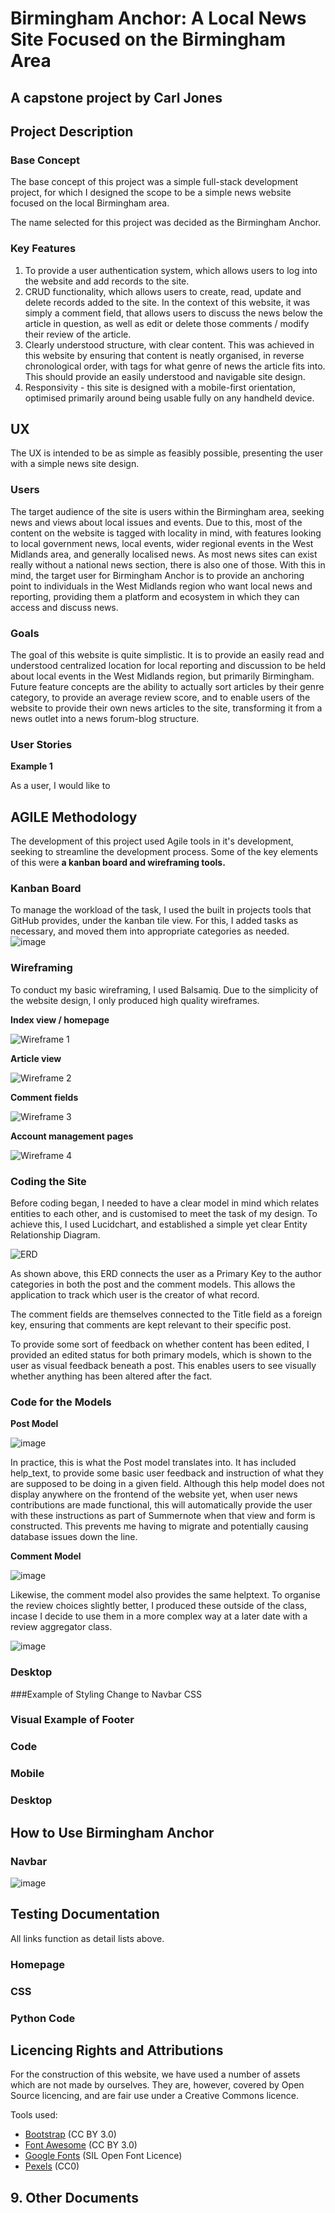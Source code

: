 # Birmingham Anchor: A Local News Site Focused on the Birmingham Area
## A capstone project by Carl Jones

##  Project Description

### Base Concept

The base concept of this project was a simple full-stack development project, for which I designed the scope to be a simple news website focused on the local Birmingham area.

The name selected for this project was decided as the Birmingham Anchor. 


### Key Features

1. To provide a user authentication system, which allows users to log into the website and add records to the site.
2. CRUD functionality, which allows users to create, read, update and delete records added to the site. In the context of this website, it was simply a comment field, that allows users to discuss the news below the article in question, as well as edit or delete those comments / modify their review of the article.
3. Clearly understood structure, with clear content. This was achieved in this website by ensuring that content is neatly organised, in reverse chronological order, with tags for what genre of news the article fits into. This should provide an easily understood and navigable site design.
4. Responsivity - this site is designed with a mobile-first orientation, optimised primarily around being usable fully on any handheld device.


##  UX

The UX is intended to be as simple as feasibly possible, presenting the user with a simple news site design. 

### Users

The target audience of the site is users within the Birmingham area, seeking news and views about local issues and events. Due to this, most of the content on the website is tagged with locality in mind, with features looking to local government news, local events, wider regional events in the West Midlands area, and generally localised news. As most news sites can exist really without a national news section, there is also one of those. With this in mind, the target user for Birmingham Anchor is to provide an anchoring point to individuals in the West Midlands region who want local news and reporting, providing them a platform and ecosystem in which they can access and discuss news.

### Goals

The goal of this website is quite simplistic. It is to provide an easily read and understood centralized location for local reporting and discussion to be held about local events in the West Midlands region, but primarily Birmingham. Future feature concepts are the ability to actually sort articles by their genre category, to provide an average review score, and to enable users of the website to provide their own news articles to the site, transforming it from a news outlet into a news forum-blog structure. 


### User Stories

**Example 1**

As a user, I would like to 


## AGILE Methodology

The development of this project used Agile tools in it's development, seeking to streamline the development process. Some of the key elements of this were **a kanban board and wireframing tools.**

### Kanban Board

To manage the workload of the task, I used the built in projects tools that GitHub provides, under the kanban tile view. For this, I added tasks as necessary, and moved them into appropriate categories as needed.
![image](https://github.com/user-attachments/assets/616565bd-5b1d-4c7a-9075-28e1c099567c)

### Wireframing

To conduct my basic wireframing, I used Balsamiq. Due to the simplicity of the website design, I only produced high quality wireframes.

****Index view / homepage****

![Wireframe 1](https://github.com/user-attachments/assets/13ea4e7f-72fa-429d-8dd6-e429e73d6ce5)

****Article view****

![Wireframe 2](https://github.com/user-attachments/assets/d4cecf28-979b-445a-b288-46854c3451ba)

****Comment fields****

![Wireframe 3](https://github.com/user-attachments/assets/a5924c77-68e6-4c37-8755-759b7bb5085c)

****Account management pages****

![Wireframe 4](https://github.com/user-attachments/assets/7eab2863-c5ed-49de-af01-a6f13e38b713)


### Coding the Site

Before coding began, I needed to have a clear model in mind which relates entities to each other, and is customised to meet the task of my design. To achieve this, I used Lucidchart, and established a simple yet clear Entity Relationship Diagram. 

![ERD](https://github.com/user-attachments/assets/aca93875-2e2e-49e4-a386-f17ba797d962)

As shown above, this ERD connects the user as a Primary Key to the author categories in both the post and the comment models. This allows the application to track which user is the creator of what record.

The comment fields are themselves connected to the Title field as a foreign key, ensuring that comments are kept relevant to their specific post.

To provide some sort of feedback on whether content has been edited, I provided an edited status for both primary models, which is shown to the user as visual feedback beneath a post. This enables users to see visually whether anything has been altered after the fact.

### Code for the Models

****Post Model****

![image](https://github.com/user-attachments/assets/ba332bd8-6c5f-4c12-aaea-1401fcb11b0c)

In practice, this is what the Post model translates into. It has included help_text, to provide some basic user feedback and instruction of what they are supposed to be doing in a given field. Although this help model does not display anywhere on the frontend of the website yet, when user news contributions are made functional, this will automatically provide the user with these instructions as part of Summernote when that view and form is constructed. This prevents me having to migrate and potentially causing database issues down the line.

****Comment Model****

![image](https://github.com/user-attachments/assets/a24a90d5-c923-4861-a6e6-f470a323a5b7)

Likewise, the comment model also provides the same helptext. To organise the review choices slightly better, I produced these outside of the class, incase I decide to use them in a more complex way at a later date with a review aggregator class.

![image](https://github.com/user-attachments/assets/fbf33d96-e836-4d38-9fb8-0b5ee29b0590)


### Desktop


###Example of Styling Change to Navbar CSS



### Visual Example of Footer

### Code




### Mobile




### Desktop




## How to Use Birmingham Anchor



### Navbar

![image](https://github.com/maria-grozova/Celebrating-Diversity/assets/139562112/55722ba6-2926-4a33-9e5b-b2ced7277d23)






##  Testing Documentation

All links function as detail lists above.

### Homepage


### CSS


### Python Code


  
## Licencing Rights and Attributions

For the construction of this website, we have used a number of assets which are not made by ourselves. They are, however, covered by Open Source licencing, and are fair use under a Creative Commons licence.

Tools used:
- [Bootstrap](https://getbootstrap.com) (CC BY 3.0)
- [Font Awesome](https://fontawesome.com/v4/icons/) (CC BY 3.0)
- [Google Fonts](https://fonts.google.com) (SIL Open Font Licence)
- [Pexels](https://www.pexels.com) (CC0)

## 9. Other Documents
